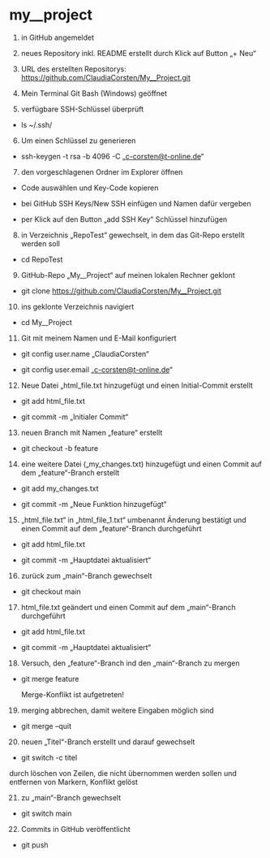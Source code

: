 # my__project

1. in GitHub angemeldet

2. neues Repository inkl. README erstellt durch Klick auf Button „+ Neu“

3. URL des erstellten Repositorys: https://github.com/ClaudiaCorsten/My__Project.git

4. Mein Terminal Git Bash (Windows) geöffnet

5. verfügbare SSH-Schlüssel überprüft

- ls ~/.ssh/


6. Um einen Schlüssel zu generieren

- ssh-keygen -t rsa -b 4096 -C „c-corsten@t-online.de“


7. den vorgeschlagenen Ordner im Explorer öffnen
   
- Code auswählen und Key-Code kopieren
  
- bei GitHub SSH Keys/New SSH einfügen und Namen dafür vergeben
  
- per Klick auf den Button „add SSH Key“ Schlüssel hinzufügen


8. in Verzeichnis „RepoTest“ gewechselt, in dem das Git-Repo erstellt werden soll

- cd RepoTest


9. GitHub-Repo „My__Project“ auf meinen lokalen Rechner geklont

- git clone https://github.com/ClaudiaCorsten/My__Project.git


10. ins geklonte Verzeichnis navigiert

- cd My__Project


11. Git mit meinem Namen und E-Mail konfiguriert

- git config user.name „ClaudiaCorsten“

- git config user.email „c-corsten@t-online.de“


12. Neue Datei „html_file.txt hinzugefügt und einen Initial-Commit erstellt

- git add html_file.txt

- git commit -m „Initialer Commit“


13. neuen Branch mit Namen „feature“ erstellt

- git checkout -b feature

14. eine weitere Datei („my_changes.txt) hinzugefügt und einen Commit auf dem „feature“-Branch erstellt

- git add my_changes.txt

- git commit -m „Neue Funktion hinzugefügt“


15. „html_file.txt“ in „html_file_1.txt“ umbenannt
Änderung bestätigt und einen Commit auf dem „feature“-Branch durchgeführt

- git add html_file.txt

- git commit -m „Hauptdatei aktualisiert“


16. zurück zum „main“-Branch gewechselt

- git checkout main


17. html_file.txt geändert und einen Commit auf dem „main“-Branch durchgeführt

- git add html_file.txt

- git commit -m „Hauptdatei aktualisiert“


18. Versuch, den „feature“-Branch ind den „main“-Branch zu mergen

- git merge feature

	Merge-Konflikt ist aufgetreten!


19.  merging abbrechen, damit weitere Eingaben möglich sind

- git merge –quit


20. neuen „Titel“-Branch erstellt und darauf gewechselt

- git switch -c titel

durch löschen von Zeilen, die nicht übernommen werden sollen und entfernen von Markern, Konflikt gelöst


21. zu „main“-Branch gewechselt

- git switch main


22. Commits in GitHub veröffentlicht

- git push
